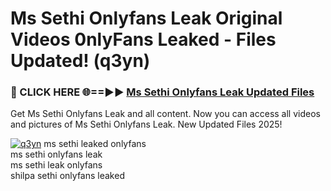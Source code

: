 # Ms Sethi Onlyfans Leak Original Videos 0nlyFans Leaked - Files Updated! (q3yn)

<h3>🔴 CLICK HERE 🌐==►► <a href="https://tinyurl.com/2jnfzry5" rel="nofollow">Ms Sethi Onlyfans Leak Updated Files</a></h3>

Get Ms Sethi Onlyfans Leak and all content. Now you can access all videos and pictures of Ms Sethi Onlyfans Leak. New Updated Files 2025!

[![q3yn](https://i.imgur.com/GyGTBgg.gif)](https://tinyurl.com/2jnfzry5)
ms sethi leaked onlyfans<br>
ms sethi onlyfans leak<br>
ms sethi leak onlyfans<br>
shilpa sethi onlyfans leaked